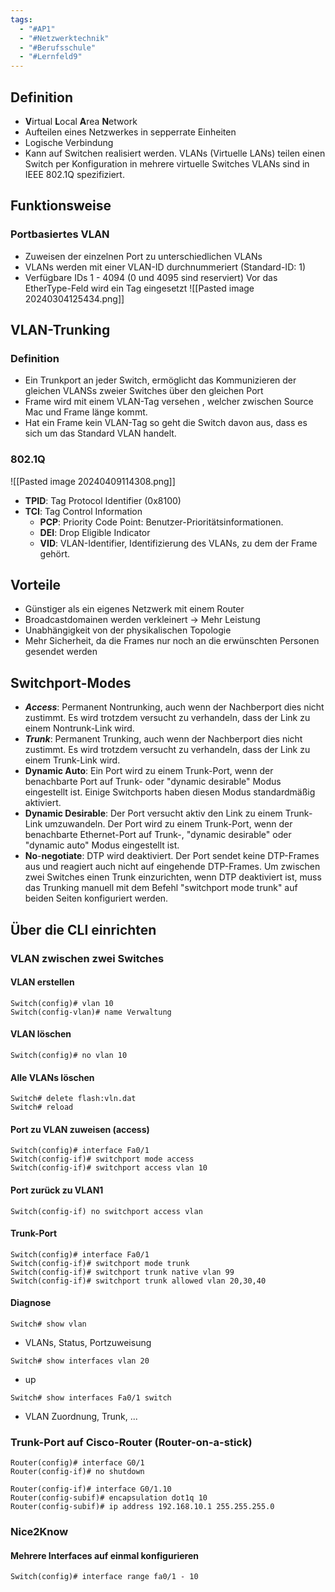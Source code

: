 ```yaml
---
tags:
  - "#AP1"
  - "#Netzwerktechnik"
  - "#Berufsschule"
  - "#Lernfeld9"
---
```

## Definition
+ **V**irtual **L**ocal **A**rea **N**etwork
+ Aufteilen eines Netzwerkes in sepperrate Einheiten
+ Logische Verbindung
+ Kann auf Switchen realisiert werden.
VLANs (Virtuelle LANs) teilen einen Switch per Konfiguration in mehrere virtuelle Switches
VLANs sind in IEEE 802.1Q spezifiziert.

## Funktionsweise
### Portbasiertes VLAN
+ Zuweisen der einzelnen Port zu unterschiedlichen VLANs
+ VLANs werden mit einer VLAN-ID durchnummeriert (Standard-ID: 1)
+ Verfügbare IDs 1 - 4094 (0 und 4095 sind reserviert)
Vor das EtherType-Feld wird ein Tag eingesetzt
![[Pasted image 20240304125434.png]]

## VLAN-Trunking
### Definition
+ Ein Trunkport an jeder Switch, ermöglicht das Kommunizieren der gleichen VLANSs zweier Switches über den gleichen Port
+ Frame wird mit einem VLAN-Tag versehen , welcher zwischen Source Mac und Frame länge kommt.
+ Hat ein Frame kein VLAN-Tag so geht die Switch davon aus, dass es sich um das Standard VLAN handelt.
### 802.1Q
![[Pasted image 20240409114308.png]]
- **TPID**: Tag Protocol Identifier (0x8100)
- **TCI**: Tag Control Information
    - **PCP**: Priority Code Point: Benutzer-Prioritätsinformationen.
    - **DEI**: Drop Eligible Indicator
    - **VID**: VLAN-Identifier, Identifizierung des VLANs, zu dem der Frame gehört.
## Vorteile
+ Günstiger als ein eigenes Netzwerk mit einem Router
+ Broadcastdomainen werden verkleinert -> Mehr Leistung
+ Unabhängigkeit von der physikalischen Topologie
+ Mehr Sicherheit, da die Frames nur noch an die erwünschten Personen gesendet werden

## Switchport-Modes
- _**Access**_: Permanent Nontrunking, auch wenn der Nachberport dies nicht zustimmt. Es wird trotzdem versucht zu verhandeln, dass der Link zu einem Nontrunk-Link wird.
- _**Trunk**_: Permanent Trunking, auch wenn der Nachberport dies nicht zustimmt. Es wird trotzdem versucht zu verhandeln, dass der Link zu einem Trunk-Link wird.
- **Dynamic Auto**: Ein Port wird zu einem Trunk-Port, wenn der benachbarte Port auf Trunk- oder "dynamic desirable" Modus eingestellt ist. Einige Switchports haben diesen Modus standardmäßig aktiviert.
- **Dynamic Desirable**: Der Port versucht aktiv den Link zu einem Trunk-Link umzuwandeln. Der Port wird zu einem Trunk-Port, wenn der benachbarte Ethernet-Port auf Trunk-, "dynamic desirable" oder "dynamic auto" Modus eingestellt ist.
- **No**-**negotiate**: DTP wird deaktiviert. Der Port sendet keine DTP-Frames aus und reagiert auch nicht auf eingehende DTP-Frames. Um zwischen zwei Switches einen Trunk einzurichten, wenn DTP deaktiviert ist, muss das Trunking manuell mit dem Befehl "switchport mode trunk" auf beiden Seiten konfiguriert werden.

## Über die CLI einrichten
### VLAN zwischen zwei Switches
#### VLAN erstellen
```
Switch(config)# vlan 10 
Switch(config-vlan)# name Verwaltung
```

#### VLAN löschen
```
Switch(config)# no vlan 10
```

#### Alle VLANs löschen
```
Switch# delete flash:vln.dat
Switch# reload
```

#### Port zu VLAN zuweisen (access)
```
Switch(config)# interface Fa0/1
Switch(config-if)# switchport mode access
Switch(config-if)# switchport access vlan 10
```

#### Port zurück zu VLAN1
```
Switch(config-if) no switchport access vlan
```

#### Trunk-Port
```
Switch(config)# interface Fa0/1
Switch(config-if)# switchport mode trunk
Switch(config-if)# switchport trunk native vlan 99
Switch(config-if)# switchport trunk allowed vlan 20,30,40
```

#### Diagnose
```
Switch# show vlan
```
+ VLANs, Status, Portzuweisung

```
Switch# show interfaces vlan 20
```
+ up

```
Switch# show interfaces Fa0/1 switch
```
+ VLAN Zuordnung, Trunk, ...

### Trunk-Port auf Cisco-Router (Router-on-a-stick)
```
Router(config)# interface G0/1
Router(config-if)# no shutdown

Router(config-if)# interface G0/1.10
Router(config-subif)# encapsulation dot1q 10
Router(config-subif)# ip address 192.168.10.1 255.255.255.0
```

### Nice2Know
#### Mehrere Interfaces auf einmal konfigurieren
```
Switch(config)# interface range fa0/1 - 10
```
